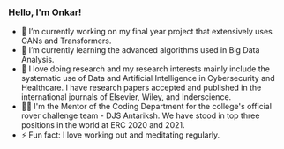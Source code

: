### Hello, I'm Onkar!

<!--
**onkarthorat/onkarthorat** is a ✨ _special_ ✨ repository because its `README.md` (this file) appears on your GitHub profile.

Here are some ideas to get you started:

- 🔭 I’m currently working on my final year project that extensively uses GANs and Transformers.
- 🌱 I’m currently learning advanced algorithms used in Big Data Analysis.
- 👨‍🏫 I'm the Mentor for Coding Department of the college's official rover challenge team - DJS Antariksh that has stood in top three positions at ERC 2020 and 2021.
- ⚡ Fun fact: I love working out and meditating regularly.
-->

- 🔭 I’m currently working on my final year project that extensively uses GANs and Transformers.
- 🌱 I’m currently learning the advanced algorithms used in Big Data Analysis.
- 🔬 I love doing research and my research interests mainly include the systematic use of Data and Artificial Intelligence in Cybersecurity and Healthcare. I have research papers accepted and published in the international journals of Elsevier, Wiley, and Inderscience.
- 👨‍🏫 I'm the Mentor of the Coding Department for the college's official rover challenge team - DJS Antariksh. We have stood in top three positions in the world at ERC 2020 and 2021.
- ⚡ Fun fact: I love working out and meditating regularly.
